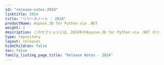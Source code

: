 ```yaml
---
id: "release-notes-2024"
linktitle: 2024
title: "リリースノート - 2024"
productName: Aspose.3D for Python via .NET
weight: 1
description: このセクションには、2024年のAspose.3D for Python via .NET のリリースノートが含まれています。これらのリリースノートでは、現在のバージョンで修正された問題のリストと、公開されているAPIおよび動作の変更点について説明します。
type: repository
layout: releases
hideChildren: false
toc: false
family_listing_page_title: "Release Notes - 2024"
---
```


